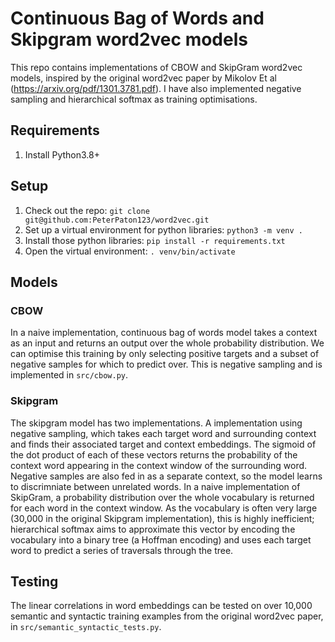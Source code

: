 # Continuous Bag of Words and Skipgram word2vec models

This repo contains implementations of CBOW and SkipGram word2vec models, inspired by the original word2vec paper by Mikolov Et al (https://arxiv.org/pdf/1301.3781.pdf). I have also implemented negative sampling and hierarchical softmax as training optimisations.

## Requirements
1. Install Python3.8+ 

## Setup
1. Check out the repo: `git clone git@github.com:PeterPaton123/word2vec.git`
2. Set up a virtual environment for python libraries: `python3 -m venv .`
3. Install those python libraries: `pip install -r requirements.txt`
4. Open the virtual environment: `. venv/bin/activate`

## Models

### CBOW

In a naive implementation, continuous bag of words model takes a context as an input and returns an output over the whole probability distribution. We can optimise this training by only selecting positive targets and a subset of negative samples for which to predict over. This is negative sampling and is implemented in `src/cbow.py`.

### Skipgram

The skipgram model has two implementations. A implementation using negative sampling, which takes each target word and surrounding context and finds their associated target and context embeddings. The sigmoid of the dot product of each of these vectors returns the probability of the context word appearing in the context window of the surrounding word. Negative samples are also fed in as a separate context, so the model learns to discrimniate between unrelated words. In a naive implementation of SkipGram, a probability distribution over the whole vocabulary is returned for each word in the context window. As the vocabulary is often very large (30,000 in the original Skipgram implementation), this is highly inefficient; hierarchical softmax aims to approximate this vector by encoding the vocabulary into a binary tree (a Hoffman encoding) and uses each target word to predict a series of traversals through the tree.

## Testing

The linear correlations in word embeddings can be tested on over 10,000 semantic and syntactic training examples from the original word2vec paper, in `src/semantic_syntactic_tests.py`.
